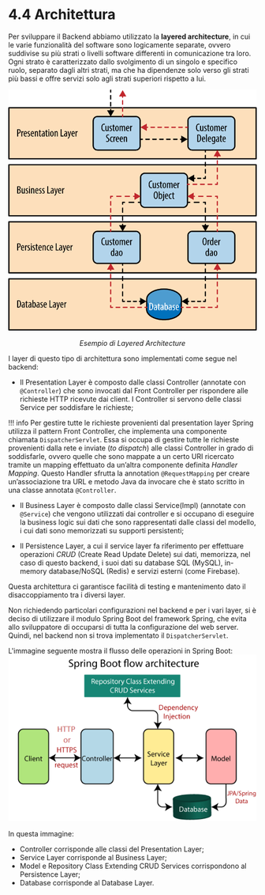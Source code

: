 # 4.4 Architettura 
Per sviluppare il Backend abbiamo utilizzato la **layered architecture**, in cui le varie funzionalità del software sono logicamente separate, ovvero suddivise su più strati o livelli software differenti in comunicazione tra loro.  
Ogni strato è caratterizzato  dallo svolgimento di un singolo e specifico ruolo, separato dagli altri strati, ma che ha dipendenze solo verso gli strati più bassi e offre servizi solo agli strati superiori rispetto a lui.

![!Layered Architecture](../Immagini/Backend/layeredarchitecture.png)
<figcaption align=center> <em> Esempio di Layered Architecture </em> </figcaption>

I layer di questo tipo di architettura sono implementati come segue nel backend:

- Il Presentation Layer è composto dalle classi Controller (annotate con `@Controller`) che sono invocati dal Front Controller per rispondere alle richieste HTTP ricevute dai client. I Controller si servono delle classi Service per soddisfare le richieste;

!!! info
    Per gestire tutte le richieste provenienti dal presentation layer Spring utilizza il pattern Front Controller, che implementa una componente chiamata `DispatcherServlet`. Essa si occupa di gestire tutte le richieste provenienti dalla rete e inviate (*to dispatch*) alle classi Controller in grado di soddisfarle, ovvero quelle che sono mappate a un certo URI ricercato tramite un mapping effettuato da un’altra componente definita *Handler Mapping*.
    Questo Handler sfrutta la annotation `@RequestMapping` per creare un’associazione tra URL e metodo Java da invocare che è stato scritto in una classe annotata `@Controller`.

- Il Business Layer è composto dalle classi Service(Impl) (annotate con `@Service`) che vengono utilizzati dai controller e si occupano di eseguire la business logic sui dati che sono rappresentati dalle classi del modello, i cui dati sono memorizzati su supporti persistenti;

- Il Persistence Layer, a cui il service layer fa riferimento per effettuare operazioni *CRUD* (Create Read Update Delete) sui dati, memorizza, nel caso di questo backend, i suoi dati su database SQL (MySQL), in-memory database/NoSQL (Redis) e servizi esterni (come Firebase).

Questa architettura ci garantisce facilità di testing e mantenimento dato il disaccoppiamento tra i diversi layer.  

Non richiedendo particolari configurazioni nel backend e per i vari layer, si è deciso di utilizzare il modulo Spring Boot del framework Spring, che evita allo sviluppatore di occuparsi di tutta la configurazione del web server. Quindi, nel backend non si trova implementato il `DispatcherServlet`.

L'immagine seguente mostra il flusso delle operazioni in Spring Boot:
![!Spring Boot](../Immagini/Backend/springboot.png)

In questa immagine:

- Controller corrisponde alle classi del Presentation Layer;
- Service Layer corrisponde al Business Layer;
- Model e Repository Class Extending CRUD Services corrispondono al Persistence Layer;
- Database corrisponde al Database Layer.